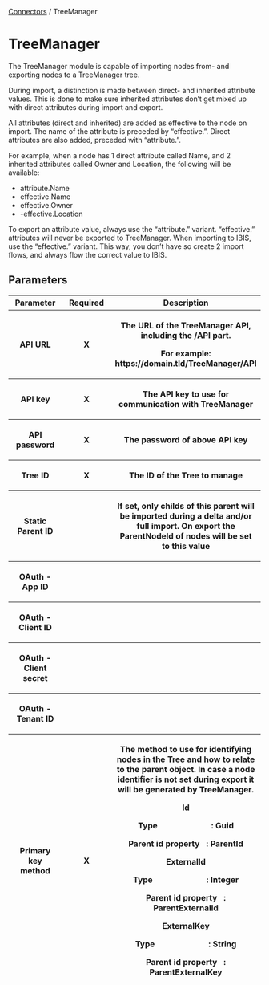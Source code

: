 <a href="javascript:void(0)" class="help-trigger"
data-helpkey="SysPage_Connector">Connectors</a> / TreeManager

# TreeManager

The TreeManager module is capable of importing nodes from- and exporting
nodes to a TreeManager tree.

During import, a distinction is made between direct- and inherited
attribute values. This is done to make sure inherited attributes don’t
get mixed up with direct attributes during import and export.

All attributes (direct and inherited) are added as effective to the node
on import. The name of the attribute is preceded by “effective.”. Direct
attributes are also added, preceded with “attribute.”.

For example, when a node has 1 direct attribute called Name, and 2
inherited attributes called Owner and Location, the following will be
available:

-   attribute.Name
-   effective.Name
-   effective.Owner
-   -effective.Location

To export an attribute value, always use the “attribute.” variant.
“effective.” attributes will never be exported to TreeManager. When
importing to IBIS, use the “effective.” variant. This way, you don’t
have so create 2 import flows, and always flow the correct value to
IBIS.

## Parameters

<table class="table table-bordered">
<colgroup>
<col style="width: 33%" />
<col style="width: 33%" />
<col style="width: 33%" />
</colgroup>
<thead class="thead-light">
<tr class="header">
<th>Parameter</th>
<th class="text-center">Required</th>
<th>Description</th>
</tr>
<tr class="odd">
<th><p>API URL</p></th>
<th><p><strong>X</strong></p></th>
<th><p>The URL of the TreeManager API, including the /API part.</p>
<p>For example: https://domain.tld/TreeManager/API</p></th>
</tr>
<tr class="header">
<th><p>API key</p></th>
<th><p><strong>X</strong></p></th>
<th><p>The API key to use for communication with TreeManager</p></th>
</tr>
<tr class="odd">
<th><p>API password</p></th>
<th><p><strong>X</strong></p></th>
<th><p>The password of above API key</p></th>
</tr>
<tr class="header">
<th><p>Tree ID</p></th>
<th><p><strong>X</strong></p></th>
<th><p>The ID of the Tree to manage</p></th>
</tr>
<tr class="odd">
<th><p>Static Parent ID</p></th>
<th><p><strong> </strong></p></th>
<th><p>If set, only childs of this parent will be imported during a
delta and/or full import. On export the ParentNodeId of nodes will be
set to this value</p></th>
</tr>
<tr class="header">
<th><p>OAuth - App ID</p></th>
<th><p><strong> </strong></p></th>
<th><p> </p></th>
</tr>
<tr class="odd">
<th><p>OAuth - Client ID</p></th>
<th><p><strong> </strong></p></th>
<th><p> </p></th>
</tr>
<tr class="header">
<th><p>OAuth - Client secret</p></th>
<th><p><strong> </strong></p></th>
<th><p> </p></th>
</tr>
<tr class="odd">
<th><p>OAuth - Tenant ID</p></th>
<th><p><strong> </strong></p></th>
<th><p> </p></th>
</tr>
<tr class="header">
<th><p>Primary key method</p></th>
<th><p><strong>X</strong></p></th>
<th><p>The method to use for identifying nodes in the Tree and how to
relate to the parent object. In case a node identifier is not set during
export it will be generated by TreeManager.</p>
<div class="mb-5">
<p><strong>Id</strong></p>
<p>Type                         : Guid</p>
<p>Parent id property   : ParentId<br />
</p>
</div>
<div class="mb-5">
<p><strong>ExternalId</strong></p>
<p>Type                         : Integer</p>
<p>Parent id property   : ParentExternalId</p>
</div>
<div class="mb-5">
<p><strong>ExternalKey</strong></p>
<p>Type                         : String</p>
<p>Parent id property   : ParentExternalKey</p>
</div></th>
</tr>
</thead>
&#10;</table>
